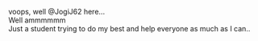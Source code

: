 voops, well @JogiJ62 here... <br/>
Well ammmmmm <br/>
Just a student trying to do my best and help everyone as much as I can..

